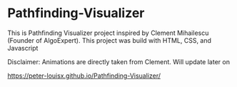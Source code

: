 # Pathfinding-Visualizer

This is Pathfinding Visualizer project inspired by Clement Mihailescu (Founder of AlgoExpert). This project was build with HTML, CSS, and Javascript

Disclaimer: Animations are directly taken from Clement. Will update later on

https://peter-louisx.github.io/Pathfinding-Visualizer/
